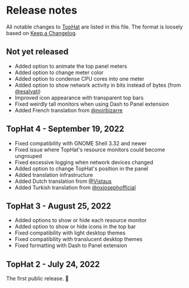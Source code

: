 # Release notes

All notable changes to [TopHat] are listed in this file. The format is loosely
based on [Keep a Changelog].

## Not yet released

- Added option to animate the top panel meters
- Added option to change meter color
- Added option to condense CPU cores into one meter
- Added option to show network activity in bits instead of bytes (from [@esalvati](https://github.com/esalvati))
- Improved icon appearance with transparent top bars
- Fixed weirdly tall monitors when using Dash to Panel extension
- Added French translation from [@noirbizarre](https://github.com/noirbizarre)

## TopHat 4 - September 19, 2022

- Fixed compatibility with GNOME Shell 3.32 and newer
- Fixed issue where TopHat's resource monitors could become ungrouped
- Fixed excessive logging when network devices changed
- Added option to change TopHat's position in the panel
- Added translation infrastructure
- Added Dutch translation from [@Vistaus](https://github.com/Vistaus)
- Added Turkish translation from
  [@nxjosephofficial](https://github.com/nxjosephofficial)

## TopHat 3 - August 25, 2022

- Added options to show or hide each resource monitor
- Added option to show or hide icons in the top bar
- Fixed compatibility with light desktop themes
- Fixed compatibility with translucent desktop themes
- Fixed formatting with Dash to Panel extension

## TopHat 2 - July 24, 2022

The first public release. 🎉️

[TopHat]: https://extensions.gnome.org/extension/5219/tophat/
[Keep a Changelog]: https://keepachangelog.com/en/1.0.0/
